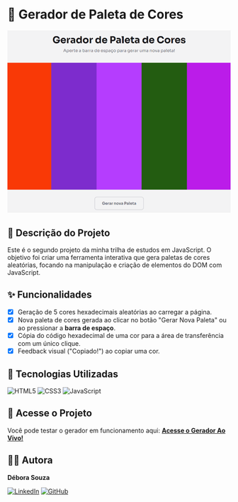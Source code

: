 # 🎨 Gerador de Paleta de Cores

<p align="center">
  <img src="https://raw.githubusercontent.com/debbsouz/gerador-de-paleta/refs/heads/main/assets/Anima%C3%A7%C3%A3o.gif" alt="Animação da demonstração do Gerador de Paleta de Cores" width="800px" />
</p>

## 📝 Descrição do Projeto

Este é o segundo projeto da minha trilha de estudos em JavaScript. O objetivo foi criar uma ferramenta interativa que gera paletas de cores aleatórias, focando na manipulação e criação de elementos do DOM com JavaScript.

## ✨ Funcionalidades

-   [x] Geração de 5 cores hexadecimais aleatórias ao carregar a página.
-   [x] Nova paleta de cores gerada ao clicar no botão "Gerar Nova Paleta" ou ao pressionar a **barra de espaço**.
-   [x] Cópia do código hexadecimal de uma cor para a área de transferência com um único clique.
-   [x] Feedback visual ("Copiado!") ao copiar uma cor.

## 🚀 Tecnologias Utilizadas

![HTML5](https://img.shields.io/badge/HTML5-E34F26?style=for-the-badge&logo=html5&logoColor=white)
![CSS3](https://img.shields.io/badge/CSS3-1572B6?style=for-the-badge&logo=css3&logoColor=white)
![JavaScript](https://img.shields.io/badge/JavaScript-F7DF1E?style=for-the-badge&logo=javascript&logoColor=black)

## 🔗 Acesse o Projeto

Você pode testar o gerador em funcionamento aqui: **[Acesse o Gerador Ao Vivo!](https://debbsouz.github.io/gerador-de-paleta/)**

## 👩‍💻 Autora

**Débora Souza**

[![LinkedIn](https://img.shields.io/badge/LinkedIn-0077B5?style=for-the-badge&logo=linkedin&logoColor=white)](https://www.linkedin.com/in/deborasouzap/)
[![GitHub](https://img.shields.io/badge/GitHub-181717?style=for-the-badge&logo=github&logoColor=white)](https://github.com/debbsouz/)
